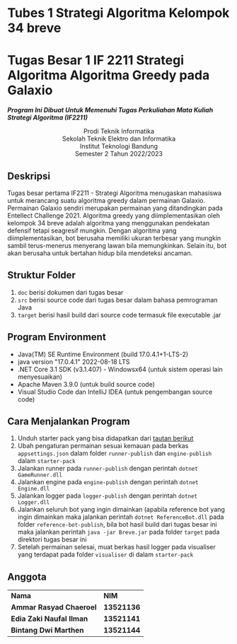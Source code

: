 Tubes 1 Strategi Algoritma Kelompok 34 breve
===
# Tugas Besar 1 IF 2211 Strategi Algoritma Algoritma Greedy pada Galaxio
**_Program Ini Dibuat Untuk Memenuhi Tugas Perkuliahan Mata Kuliah Strategi Algoritma (IF2211)_**
<p align="center">
Prodi Teknik Informatika <br/>
Sekolah Teknik Elektro dan Informatika<br/>
Institut Teknologi Bandung<br/>
Semester 2 Tahun 2022/2023<br/>
</p>

## Deskripsi
Tugas besar pertama IF2211 - Strategi Algoritma menugaskan mahasiswa untuk merancang suatu algoritma greedy dalam permainan Galaxio. Permainan Galaxio sendiri merupakan permainan yang ditandingkan pada Entellect Challenge 2021. Algoritma greedy yang diimplementasikan oleh kelompok 34 breve adalah algoritma yang menggunakan pendekatan defensif tetapi seagresif mungkin. Dengan algoritma yang diimplementasikan, bot berusaha memiliki ukuran terbesar yang mungkin sambil terus-menerus menyerang lawan bila memungkinkan. Selain itu, bot akan berusaha untuk bertahan hidup bila mendeteksi ancaman.

## Struktur Folder
1. `doc` berisi dokumen dari tugas besar
2. `src` berisi source code dari tugas besar dalam bahasa pemrograman Java
3. `target` berisi hasil build dari source code termasuk file executable .jar

## Program Environment
- Java(TM) SE Runtime Environment (build 17.0.4.1+1-LTS-2)
- java version "17.0.4.1" 2022-08-18 LTS
- .NET Core 3.1 SDK (v3.1.407) - Windowsx64 (untuk sistem operasi lain menyesuaikan)
- Apache Maven 3.9.0 (untuk build source code)
- Visual Studio Code dan IntelliJ IDEA (untuk pengembangan source code)

## Cara Menjalankan Program
1. Unduh starter pack yang bisa didapatkan dari [tautan berikut](https://github.com/EntelectChallenge/2021-Galaxio/releases/tag/2021.3.2)
2. Ubah pengaturan permainan sesuai kemauan pada berkas `appsettings.json` dalam folder `runner-publish` dan `engine-publish` dalam `starter-pack`
3. Jalankan runner pada `runner-publish` dengan perintah `dotnet GameRunner.dll`
4. Jalankan engine pada `engine-publish` dengan perintah `dotnet Engine.dll`
5. Jalankan logger pada `logger-publish` dengan perintah `dotnet Logger.dll`
6. Jalankan seluruh bot yang ingin dimainkan (apabila reference bot yang ingin dimainkan maka jalankan perintah `dotnet ReferenceBot.dll` pada folder `reference-bot-publish`, bila bot hasil build dari tugas besar ini maka jalankan perintah `java -jar Breve.jar` pada folder `target` pada direktori tugas besar ini
7. Setelah permainan selesai, muat berkas hasil logger pada visualiser yang terdapat pada folder `visualiser` di dalam `starter-pack`

## Anggota
<table>
    <tr>
      <td><b>Nama</b></td>
      <td><b>NIM</b></td>
    </tr>
    <tr>
      <td><b>Ammar Rasyad Chaeroel</b></td>
      <td><b>13521136</b></td>
    </tr>
    <tr>
      <td><b>Edia Zaki Naufal Ilman</b></td>
      <td><b>13521141</b></td>
    </tr>
    <tr>
      <td><b>Bintang Dwi Marthen</b></td>
      <td><b>13521144</b></td>
    </tr>
</table>
